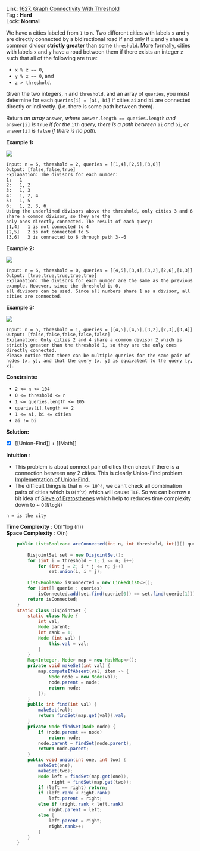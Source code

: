 Link: [1627. Graph Connectivity With Threshold](https://leetcode.com/problems/graph-connectivity-with-threshold/) <br>
Tag : **Hard**<br>
Lock: **Normal**

We have `n` cities labeled from `1` to `n`. Two different cities with labels `x` and `y` are directly connected by a bidirectional road if and only if `x` and `y` share a common divisor **strictly greater** than some `threshold`. More formally, cities with labels `x` and `y` have a road between them if there exists an integer `z` such that all of the following are true:

-   `x % z == 0`,
-   `y % z == 0`, and
-   `z > threshold`.

Given the two integers, `n` and `threshold`, and an array of `queries`, you must determine for each `queries[i] = [ai, bi]` if cities `ai` and `bi` are connected directly or indirectly. (i.e. there is some path between them).

Return _an array_ `answer`_, where_ `answer.length == queries.length` _and_ `answer[i]` _is_ `true` _if for the_ `ith` _query, there is a path between_ `ai` _and_ `bi`_, or_ `answer[i]` _is_ `false` _if there is no path._

**Example 1:**

![](https://assets.leetcode.com/uploads/2020/10/09/ex1.jpg)
```
Input: n = 6, threshold = 2, queries = [[1,4],[2,5],[3,6]]
Output: [false,false,true]
Explanation: The divisors for each number:
1:   1
2:   1, 2
3:   1, 3
4:   1, 2, 4
5:   1, 5
6:   1, 2, 3, 6
Using the underlined divisors above the threshold, only cities 3 and 6 share a common divisor, so they are the
only ones directly connected. The result of each query:
[1,4]   1 is not connected to 4
[2,5]   2 is not connected to 5
[3,6]   3 is connected to 6 through path 3--6
```

**Example 2:**

![](https://assets.leetcode.com/uploads/2020/10/10/tmp.jpg)
```
Input: n = 6, threshold = 0, queries = [[4,5],[3,4],[3,2],[2,6],[1,3]]
Output: [true,true,true,true,true]
Explanation: The divisors for each number are the same as the previous example. However, since the threshold is 0,
all divisors can be used. Since all numbers share 1 as a divisor, all cities are connected.
```

**Example 3:**

![](https://assets.leetcode.com/uploads/2020/10/17/ex3.jpg)
```
Input: n = 5, threshold = 1, queries = [[4,5],[4,5],[3,2],[2,3],[3,4]]
Output: [false,false,false,false,false]
Explanation: Only cities 2 and 4 share a common divisor 2 which is strictly greater than the threshold 1, so they are the only ones directly connected.
Please notice that there can be multiple queries for the same pair of nodes [x, y], and that the query [x, y] is equivalent to the query [y, x].
```

**Constraints:**
-   `2 <= n <= 104`
-   `0 <= threshold <= n`
-   `1 <= queries.length <= 105`
-   `queries[i].length == 2`
-   `1 <= ai, bi <= cities`
-   `ai != bi`

**Solution:**

- [x] [[Union-Find]] + [[Math]]

**Intuition** :
-   This problem is about connect pair of cities then check if there is a connection between any 2 cities. This is clearly Union-Find problem. [Implementation of Union-Find.](https://leetcode.com/problems/number-of-connected-components-in-an-undirected-graph/discuss/516491/Java-Union-Find-DFS-BFS-Solutions-Complexity-Explain-Clean-code)
-   The difficult things is that `n <= 10^4`, we can't check all combination pairs of cities which is `O(n^2)` which will cause `TLE`. So we can borrow a bit idea of [Sieve of Eratosthenes](https://en.wikipedia.org/wiki/Sieve_of_Eratosthenes) which help to reduces time complexity down to ~ `O(NlogN)`


```
n = is the city
```
**Time Complexity** : O(n*log (n))<br>
**Space Complexity** : O(n)

```java
    public List<Boolean> areConnected(int n, int threshold, int[][] queries) {
        
        DisjointSet set = new DisjointSet();
        for (int i = threshold + 1; i <= n; i++)
            for (int j = 2; i * j <= n; j++)
                set.union(i, i * j);
        
        List<Boolean> isConnected = new LinkedList<>();
        for (int[] querie : queries)
            isConnected.add(set.find(querie[0]) == set.find(querie[1]));
        return isConnected;
    }
    static class DisjointSet {
        static class Node {
            int val;
            Node parent;
            int rank = 1;
            Node (int val) {
                this.val = val;
            }
        }
        Map<Integer, Node> map = new HashMap<>();
        private void makeSet(int val) {
            map.computeIfAbsent(val, item -> {
                Node node = new Node(val);
                node.parent = node;
                return node;
            });
        }
        public int find(int val) {
            makeSet(val);
            return findSet(map.get(val)).val;
        }
        private Node findSet(Node node) {
            if (node.parent == node)
                return node;
            node.parent = findSet(node.parent);
            return node.parent;
        }
        public void union(int one, int two) {
            makeSet(one);
            makeSet(two);
            Node left = findSet(map.get(one)),
                 right = findSet(map.get(two));
            if (left == right) return;
            if (left.rank < right.rank)
                left.parent = right;
            else if (right.rank < left.rank)
                right.parent = left;
            else {
                left.parent = right;
                right.rank++;
            }
        }
    }
```
